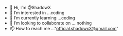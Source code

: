 - 👋 Hi, I’m @ShadowX
- 👀 I’m interested in ...coding
- 🌱 I’m currently learning ...coding
- 💞️ I’m looking to collaborate on ... nothing
- 📫 How to reach me ..."official.shadowx3@gmail.com"

<!---
PHANTOM-KILL/PHANTOM-KILL is a ✨ special ✨ repository because its `README.md` (this file) appears on your GitHub profile.
You can click the Preview link to take a look at your changes.
--->
